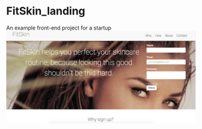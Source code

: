 # FitSkin_landing
An example front-end project for a startup
![alt tag](images/FitSkin_landing_2.png)